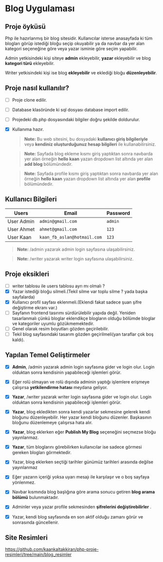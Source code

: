 # Blog Uygulaması
 ## Proje  öyküsü
 Php ile hazırlanmış bir blog sitesidir. Kullanıcılar isterse anasayfada ki tüm blogları görüp istediği bloğu seçip okuyabilir ya da navbar da yer alan kategori seçeneğine göre veya yazar isminie göre seçim yapabilir.

Admin yetkisindeki kişi siteye **admin** ekleyebilir, **yazar** ekleyebilir ve blog **kategori türü** ekleyebilir.

Writer yetkisindeki kişi ise blog **ekleyebilir** ve eklediği bloğu **düzenleyebilir**.

 ## Proje nasıl kullanılır?
- [ ] Proje clone edilir.
- [ ] Database klasöründe ki sql dosyası database import edilir.
- [ ] Projedeki db.php dosyasındaki bilgiler doğru şekilde doldurulur.
- [X] Kullanıma hazır.
      
   > **Note:**  Bu web sitesini, bu dosyadaki **kullanıcı giriş bilgileriyle**  veya **kendiniz oluşturduğunuz hesap bilgileri**  ile kullanabilirsiniz.
   
   > **Note:**  Sayfada blog ekleme kısmı  giriş yaptıktan sonra navbarda yer alan  örneğin **hello kaan**  yazan dropdown list altında yer alan **add blog** bölümündedir.

   > **Note:**  Sayfada profile  kısmı  giriş yaptıktan sonra navbarda yer alan  örneğin **hello kaan**  yazan dropdown list altında yer alan **profile** bölümündedir.

 ## Kullanıcı Bilgileri
 

| Users               |Email                          |Password                         |
|----------------|-------------------------------|-----------------------------|
|User Admin|         `admin@gmail.com`              |`admin`          |
|User Ahmet          |`ahmet@gmail.com`            |`123`           |
|User Kaan          |`kaan_fb_aslan@hotmail.com`  |`123`

 > **Note:** /admin yazarak admin login sayfasına ulaşabilirsiniz.

  > **Note:** /writer yazarak writer login sayfasına ulaşabilirsiniz.

 ## Proje eksikleri
-  [ ] writer tablosu ile users tablosu ayrı mı olmalı ?
-  [X] Yazar istediği bloğu silmeli.(Tekil silme var toplu silme ? yada başka sayfalarda)
 - [X] Kullanıcı profil sayfası eklenmeli.(Eklendi fakat sadece şuan şifre değiştirme ekranı var.)
 - [ ] Sayfanın frontend tasırımı sürdürülebilir yapıda değil. Yeniden tasarlanmalı çünkü bloglar eklendikçe blogların olduğu bölümde bloglar ve kategoriler uyumlu gözükmemektedir.
 - [ ] Genel olarak resim boyutları gözden geçirilebilir.
 - [ ] Tekil blog sayfasındaki tasarım gözden geçirilmeli(yan taraflar çok boş kaldı).

 ## Yapılan Temel Geliştirmeler
 - [X] **Admin**, /admin yazarak admin login sayfasına gider ve login olur. Login olduktan sonra kendisinin yapabileceği işlemleri görür.
 - [X] Eğer rolü olmayan ve rolü dışında adminin yaptığı işlemlere erişmeye çalışırsa **yetkilendirme hatası**  meydana geliyor.
 - [X] **Yazar**, /writer yazarak writer login sayfasına gider ve login olur. Login olduktan sonra kendisinin yapabileceği işlemleri görür.
 - [X] **Yazar**, blog ekledikten sonra kendi yazarlar sekmesine gelerek kendi bloğunu düzenleyebilir. Her yazar kendi bloğunu düzenler. Başkasının bloğunu düzenlemeye çalışırsa hata alır.
 - [X] **Yazar**, blog eklerken eğer **Publish My Blog** seçeneğini seçmezse bloğu yayınlanmaz.
 - [X] **Yazar**, tüm bloglarını görebilirken kullanıcılar ise sadece görmesi gereken blogları görmektedir.
 - [X] Yazar, blog eklerken seçtiği tarihler günümüz tarihleri arasında değilse yayınlanmaz
 - [X] Eğer yazarın içeriği yoksa uyarı mesajı ile karşılaşır ve o boş sayfaya yönlenmez.
 - [X] Navbar kısmında blog başlığına göre arama sonucu getiren **blog arama bölümü**  bulunmaktadır.
 - [X] Adminler veya yazar profile sekmesinden **şifrelerini değiştirebilirler** .
 - [X] Yazar, kendi blog sayfasında en son aktif olduğu zamanı görür ve sonrasında güncellenir.




      
## Site Resimleri
https://github.com/kaankaltakkiran/php-proje-resimleri/tree/main/blog_resimler
